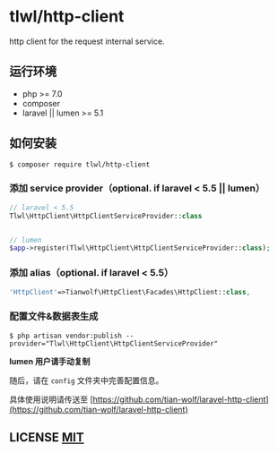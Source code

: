 # tlwl/http-client
http client for the request internal service.

## 运行环境

- php >= 7.0
- composer
- laravel || lumen >= 5.1

## 如何安装

```Shell
$ composer require tlwl/http-client
```

### 添加 service provider（optional. if laravel < 5.5 || lumen）

```PHP
// laravel < 5.5
Tlwl\HttpClient\HttpClientServiceProvider::class


// lumen
$app->register(Tlwl\HttpClient\HttpClientServiceProvider::class);
```

### 添加 alias（optional. if laravel < 5.5）

```PHP
'HttpClient'=>Tianwolf\HttpClient\Facades\HttpClient::class,
```

### 配置文件&数据表生成

```Shell
$ php artisan vendor:publish --provider="Tlwl\HttpClient\HttpClientServiceProvider" 
```

**lumen 用户请手动复制**

随后，请在 `config` 文件夹中完善配置信息。

具体使用说明请传送至 [https://github.com/tian-wolf/laravel-http-client](https://github.com/tian-wolf/laravel-http-client)

## LICENSE [MIT](https://github.com/tian-wolf/laravel-http-client/blob/master/LICENSE)
